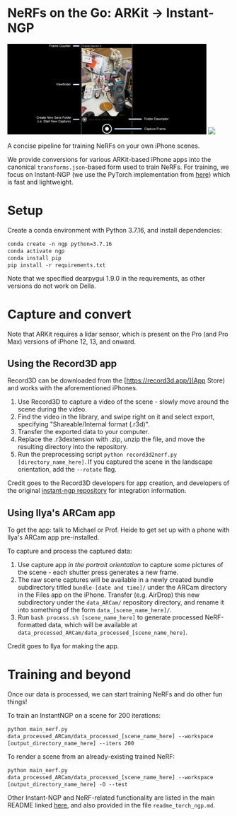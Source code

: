 # NeRFs on the Go: ARKit → Instant-NGP

<img src="assets/app_layout.png" width="450"/> <img src="https://github.com/michaelwilliamtang/nerfs-on-the-go/assets/7453451/5b985e01-85e8-46d4-8dfe-f8ae85c809de" width="200">

A concise pipeline for training NeRFs on your own iPhone scenes.

We provide conversions for various ARKit-based iPhone apps into the canonical `transforms.json`-based form used to train NeRFs. For training, we focus on Instant-NGP (we use the PyTorch implementation from [here](https://github.com/ashawkey/torch-ngp)) which is fast and lightweight.

# Setup

Create a conda environment with Python 3.7.16, and install dependencies:
```
conda create -n ngp python=3.7.16
conda activate ngp
conda install pip
pip install -r requirements.txt
```
Note that we specified dearpygui 1.9.0 in the requirements, as other versions do not work on Della.

# Capture and convert

Note that ARKit requires a lidar sensor, which is present on the Pro (and Pro Max) versions of iPhone 12, 13, and onward.

## Using the Record3D app

Record3D can be downloaded from the [https://record3d.app/](App Store) and works with the aforementioned iPhones.
1. Use Record3D to capture a video of the scene - slowly move around the scene during the video.
2. Find the video in the library, and swipe right on it and select export, specifying "Shareable/Internal format (.r3d)".
2. Transfer the exported data to your computer.
3. Replace the .r3dextension with .zip, unzip the file, and move the resulting directory into the repository.
4. Run the preprocessing script `python record3d2nerf.py [directory_name_here]`. If you captured the scene in the landscape orientation, add the `--rotate` flag.

Credit goes to the Record3D developers for app creation, and developers of the original [instant-ngp repository](https://github.com/NVlabs/instant-ngp/tree/master) for integration information.

## Using Ilya's ARCam app

To get the app: talk to Michael or Prof. Heide to get set up with a phone with Ilya's ARCam app pre-installed.

To capture and process the captured data:
1. Use capture app *in the portrait orientation* to capture some pictures of the scene - each shutter press generates a new frame.
2. The raw scene captures will be available in a newly created bundle subdirectory titled `bundle-[date and time]/` under the ARCam directory in the Files app on the iPhone. Transfer (e.g. AirDrop) this new subdirectory under the `data_ARCam/` repository directory, and rename it into something of the form `data_[scene_name_here]/`.
3. Run `bash process.sh [scene_name_here]` to generate processed NeRF-formatted data, which will be available at `data_processed_ARCam/data_processed_[scene_name_here]`.

Credit goes to Ilya for making the app.

# Training and beyond

Once our data is processed, we can start training NeRFs and do other fun things!

To train an InstantNGP on a scene for 200 iterations:
```
python main_nerf.py data_processed_ARCam/data_processed_[scene_name_here] --workspace [output_directory_name_here] --iters 200
```

To render a scene from an already-existing trained NeRF:
```
python main_nerf.py data_processed_ARCam/data_processed_[scene_name_here] --workspace [output_directory_name_here] -O --test
```

Other Instant-NGP and NeRF-related functionality are listed in the main README linked [here](https://github.com/ashawkey/torch-ngp#usage), and also provided in the file `readme_torch_ngp.md`.
